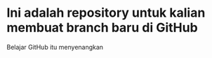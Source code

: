 # Ini adalah repository untuk kalian membuat branch baru di GitHub

Belajar GitHub itu menyenangkan
